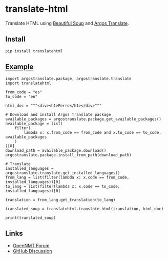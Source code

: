 # translate-html
Translate HTML using [Beautiful Soup](https://beautiful-soup-4.readthedocs.io/en/latest/) and [Argos Translate](https://github.com/argosopentech/argos-translate).

## Install
```
pip install translatehtml
```

## [Example](examples/)
```
import argostranslate.package, argostranslate.translate
import translatehtml

from_code = "es"
to_code = "en"

html_doc = """<div><h1>Perro</h1></div>"""

# Download and install Argos Translate package
available_packages = argostranslate.package.get_available_packages()
available_package = list(
    filter(
        lambda x: x.from_code == from_code and x.to_code == to_code, available_packages
    )
)[0]
download_path = available_package.download()
argostranslate.package.install_from_path(download_path)

# Translate
installed_languages = argostranslate.translate.get_installed_languages()
from_lang = list(filter(lambda x: x.code == from_code, installed_languages))[0]
to_lang = list(filter(lambda x: x.code == to_code, installed_languages))[0]

translation = from_lang.get_translation(to_lang)

translated_soup = translatehtml.translate_html(translation, html_doc)

print(translated_soup)

```

## Links
- [OpenNMT Forum](https://forum.opennmt.net/t/suggestions-for-translating-xml/4409)
- [GitHub Discussion](https://github.com/argosopentech/argos-translate/discussions/158)

